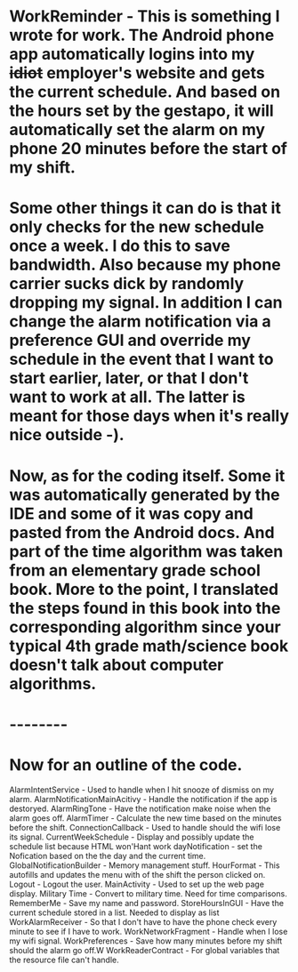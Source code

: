 # WorkReminder - This is something I wrote for work. The Android phone app automatically logins into my <s>idiot</s> employer's website and gets the current schedule. And based on the hours set by the gestapo, it will automatically set the alarm on my phone 20 minutes before the start of my shift. 

# Some other things it can do is that it only checks for the new schedule once a week. I do this to save bandwidth.  Also because my phone carrier sucks dick by randomly dropping my signal. In addition I can change the alarm notification via a preference GUI and override my schedule in the event that I want to start earlier, later, or that I don't want to work at all. The latter is meant for those days when it's really nice outside -). 

# Now, as for the coding itself. Some it was automatically generated by the IDE and some of it was copy and pasted from the Android docs. And part of the time algorithm was taken from an elementary grade school book. More to the point, I translated the steps found in this book into the corresponding algorithm since your typical 4th grade math/science book doesn't talk about computer algorithms.

# --------
# Now for an outline of the code.
AlarmIntentService - Used to handle when I hit snooze of dismiss on my alarm.
AlarmNotificationMainAcitivy - Handle the notification if the app is destoryed.
AlarmRingTone - Have the notification make noise when the alarm goes off.
AlarmTimer - Calculate the new time based on the minutes before the shift.
ConnectionCallback - Used to handle should the wifi lose its signal.
CurrentWeekSchedule - Display and possibly update the schedule list because HTML won'Hant work
dayNotification - set the Nofication based on the the day and the current time.
GlobalNotificationBuilder - Memory management stuff.
HourFormat - This autofills and updates the menu with of the shift the person clicked on.
Logout - Logout the user.
MainActivity - Used to set up the web page display.
Military Time - Convert to military time. Need for time comparisons.
RememberMe - Save my name and password.
StoreHoursInGUI - Have the current schedule stored in a list. Needed to display as list
WorkAlarmReceiver - So that I don't have to have the phone check every minute to see if I have to work.
WorkNetworkFragment - Handle when I lose my wifi signal.
WorkPreferences - Save how many minutes before my shift should the alarm go off.W
WorkReaderContract - For global variables that the resource file can't handle.
